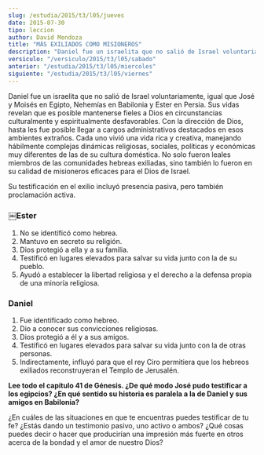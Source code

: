 ```yaml
---
slug: /estudia/2015/t3/l05/jueves
date: 2015-07-30
tipo: leccion
author: David Mendoza
title: "MÁS EXILIADOS COMO MISIONEROS"
description: "Daniel fue un israelita que no salió de Israel voluntariamente, igual que José  y Moisés en Egipto, Nehemías en Babilonia y Ester en Persia. Sus vidas revelan  que es posible mantenerse fieles a Dios en circunstancias culturalmente y  espiritualmente desfavorables. Con la dire..."
versiculo: "/versiculo/2015/t3/l05/sabado"
anterior: "/estudia/2015/t3/l05/miercoles"
siguiente: "/estudia/2015/t3/l05/viernes"
---
```


Daniel fue un israelita que no salió de Israel voluntariamente, igual que José y Moisés en Egipto, Nehemías en Babilonia y Ester en Persia. Sus vidas revelan que es posible mantenerse fieles a Dios en circunstancias culturalmente y espiritualmente desfavorables. Con la dirección de Dios, hasta les fue posible llegar a cargos administrativos destacados en esos ambientes extraños. Cada uno vivió una vida rica y creativa, manejando hábilmente complejas dinámicas religiosas, sociales, políticas y económicas muy diferentes de las de su cultura doméstica. No solo fueron leales miembros de las comunidades hebreas exiliadas, sino también lo fueron en su calidad de misioneros eficaces para el Dios de Israel.

Su testificación en el exilio incluyó presencia pasiva, pero también proclamación activa.

### ￼Ester

1. No se identificó como hebrea.
2. Mantuvo en secreto su religión.
3. Dios protegió a ella y a su familia.
4. Testificó en lugares elevados para salvar su vida junto con la de su pueblo.
5. Ayudó a establecer la libertad religiosa y el derecho a la defensa propia de una minoría religiosa.

### Daniel

1. Fue identificado como hebreo.
2. Dio a conocer sus convicciones religiosas.
3. Dios protegió a él y a sus amigos.
4. Testificó en lugares elevados para salvar su vida junto con la de otras personas.
5. Indirectamente, influyó para que el rey Ciro permitiera que los hebreos exiliados reconstruyeran el Templo de Jerusalén.

**Lee todo el capítulo 41 de Génesis. ¿De qué modo José pudo testificar a los egipcios? ¿En qué sentido su historia es paralela a la de Daniel y sus amigos en Babilonia?**

¿En cuáles de las situaciones en que te encuentras puedes testificar de tu fe? ¿Estás dando un testimonio pasivo, uno activo o ambos? ¿Qué cosas puedes decir o hacer que producirían una impresión más fuerte en otros acerca de la bondad y el amor de nuestro Dios?
